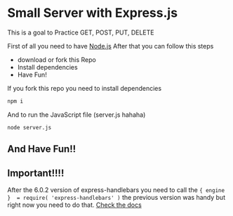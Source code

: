 # Small Server with Express.js 
 This is a goal to Practice GET, POST, PUT, DELETE
 
 First of all you need to have [Node.js](https://nodejs.org)
 After that you can follow this steps

 - download or fork this Repo
 - Install dependencies
 - Have Fun!


 If you fork this repo you need to install dependencies
 ```sh
npm i 
```

And to run the JavaScript file (server.js hahaha)
```
node server.js
```
## And Have Fun!!
## Important!!!!
After the 6.0.2 version of express-handlebars you need to call the `{ engine }  = require( 'express-handlebars' )` the previous version was handy but right now you need to do that. [Check the docs](https://www.npmjs.com/package/express-handlebars)
